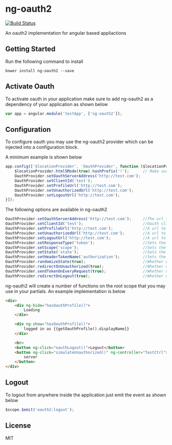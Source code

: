 # ng-oauth2

[![Build Status](https://travis-ci.org/el-davo/ng-oauth2.svg?branch=master)](https://travis-ci.org/el-davo/ng-oauth2)

An oauth2 implementation for angular based appliactions

## Getting Started

Run the following command to install

```
bower install ng-oauth2 --save
```

## Activate Oauth

To activate oauth in your application make sure to add ng-oauth2 as a dependency of your application as shown below

```js
var app = angular.module('testApp', ['ng-oauth2']);
```

## Configuration

To configure oauth you may use the ng-oauth2 provider which can be injected into a configuration block.

A minimum example is shown below

```js
app.config(['$locationProvider', 'OauthProvider', function ($locationProvider, OauthProvider) {
    $locationProvider.html5Mode(true).hashPrefix('!');      // Make sure this line is configured to allow ng-oauth2 to do its work
    OauthProvider.setOauthServerAddress('http://test.com');
    OauthProvider.setClientId('test');
    OauthProvider.setProfileUrl('http://test.com');
    OauthProvider.setUnauthorizedUrl('http://test.com');
    OauthProvider.setLogoutUrl('http://test.com');
}]);
```

The following options are available in ng-oauth2

```js
OauthProvider.setOauthServerAddress('http://test.com');     //The url to the oauth provider (login page)
OauthProvider.setClientId('test');                          //Oauth client id flag
OauthProvider.setProfileUrl('http://test.com');             //A url to grab user information after successful login
OauthProvider.setUnauthorizedUrl('http://test.com');        //A url to redirect to after a 401 response is detected on any request
OauthProvider.setLogoutUrl('http://test.com');              //A url to redirect to after logging out of the application
OauthProvider.setResponseType('token');                     //Sets the response type flag on the login url (Default = token)
OauthProvider.setScope('scope');                            //Sets the scope flag on the login url (Default = empty)
OauthProvider.setState('state');                            //Sets the state flag on the login url (Default = empty). Used to prevent CSRF attacks
OauthProvider.setHeaderTokenName('authorization');          //Sets the header to be used to pass the oauth token on each request (Default = Authorization)
OauthProvider.randomizeState(true);                         //Whether or not to generate a random state flag on the login url (Default = true)
OauthProvider.redirectOnUnauthorized(true);                 //Whether or not to redirect on a 401 response on any request (Default = true)
OauthProvider.sendTokenOnEveryRequest(true);                //Whether or not to send the oauth token on every request header (Default = true)
OauthProvider.redirectOnLogout(true);                       //Whether or not to redirect after logging out (Default = true)
```

ng-oauth2 will create a number of functions on the root scope that you may use in your partials. An example implementation is below

```html
<div>
    <div ng-hide="hasOauthProfile()">
        Loading
    </div>

    <div ng-show="hasOauthProfile()">
        logged in as {{getOauthProfile().displayName}}
    </div>

    <br>
    <button ng-click="oauthLogout()">Logout</button>
    <button ng-click="simulateUnauthorized()" ng-controller="TestCtrl">Simulate a 401 unauthorized response from
        server
    </button>
</div>
```

## Logout

To logout from anywhere inside the application just emit the event as shown below

```js
$scope.$emit('oauth2:logout');
```

## License

MIT